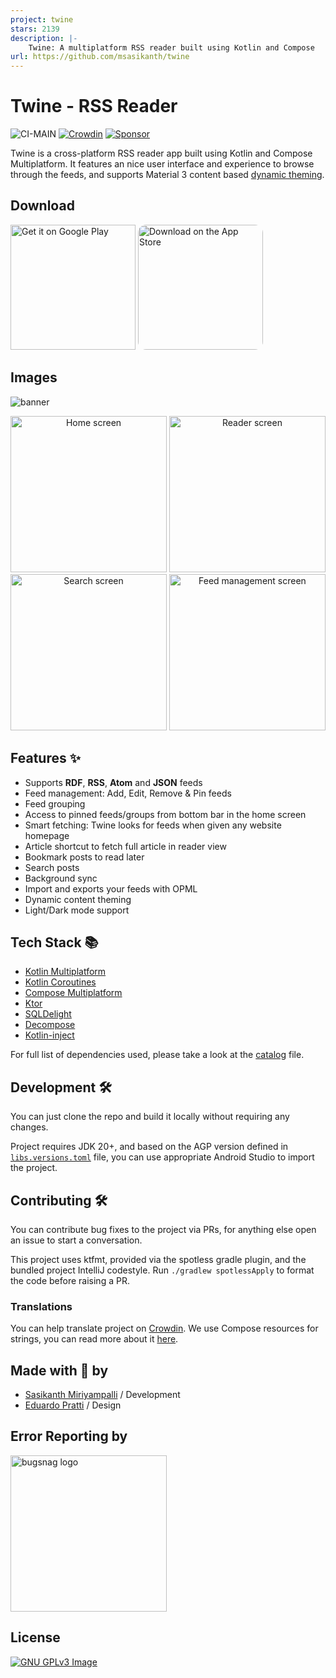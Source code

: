 ```yaml
---
project: twine
stars: 2139
description: |-
    Twine: A multiplatform RSS reader built using Kotlin and Compose
url: https://github.com/msasikanth/twine
---
```


# Twine - RSS Reader

![CI-MAIN](https://github.com/msasikanth/twine/actions/workflows/ci_checks.yml/badge.svg?branch=main)
[![Crowdin](https://badges.crowdin.net/twine-rss-reader/localized.svg)](https://crowdin.com/project/twine-rss-reader)
[![Sponsor](https://img.shields.io/static/v1?label=Sponsor&message=%E2%9D%A4&logo=GitHub&color=%23fe8e86)](https://github.com/sponsors/msasikanth)

Twine is a cross-platform RSS reader app built using Kotlin and Compose Multiplatform. It features an nice
user interface and experience to browse through the feeds, and supports Material 3 content based 
[dynamic theming](https://m3.material.io/styles/color/dynamic-color/user-generated-color).

## Download

<a href='https://play.google.com/store/apps/details?id=dev.sasikanth.rss.reader&pcampaignid=pcampaignidMKT-Other-global-all-co-prtnr-py-PartBadge-Mar2515-1'><img alt='Get it on Google Play' src='https://play.google.com/intl/en_us/badges/static/images/badges/en_badge_web_generic.png' width="200px"/></a>
<a href="https://apps.apple.com/us/app/twine-rss-reader/id6465694958?itsct=apps_box_badge&amp;itscg=30200" style="display: inline-block; overflow: hidden; border-radius: 13px;"><img src="https://tools.applemediaservices.com/api/badges/download-on-the-app-store/white/en-us;releaseDate=1694390400" alt="Download on the App Store" width="200px"></a>

## Images
<img src="readme_images/banner.png" alt="banner" />

<p style="text-align: center;">
  <img src="readme_images/home.png" width="250" alt="Home screen"/>
  <img src="readme_images/reader.png" width="250" alt="Reader screen"/>
  <img src="readme_images/search.png" width="250" alt="Search screen"/>
  <img src="readme_images/feed_management.png" width="250" alt="Feed management screen"/>
</p>

## Features ✨

- Supports **RDF**, **RSS**, **Atom** and **JSON** feeds
- Feed management: Add, Edit, Remove & Pin feeds
- Feed grouping
- Access to pinned feeds/groups from bottom bar in the home screen
- Smart fetching: Twine looks for feeds when given any website homepage
- Article shortcut to fetch full article in reader view
- Bookmark posts to read later
- Search posts
- Background sync
- Import and exports your feeds with OPML
- Dynamic content theming
- Light/Dark mode support

## Tech Stack 📚

- [Kotlin Multiplatform](https://kotlinlang.org/lp/multiplatform/)
- [Kotlin Coroutines](https://github.com/Kotlin/kotlinx.coroutines)
- [Compose Multiplatform](https://www.jetbrains.com/lp/compose-multiplatform/)
- [Ktor](https://ktor.io/)
- [SQLDelight](https://cashapp.github.io/sqldelight/2.0.0-alpha05/)
- [Decompose](https://arkivanov.github.io/Decompose/)
- [Kotlin-inject](https://github.com/evant/kotlin-inject)

For full list of dependencies used, please take a look at the [catalog](/gradle/libs.versions.toml) file.

## Development 🛠️

You can just clone the repo and build it locally without requiring any changes. 

Project requires JDK 20+, and based on the AGP version defined in [`libs.versions.toml`](/gradle/libs.versions.toml) file, 
you can use appropriate Android Studio to import the project.

## Contributing 🛠️

You can contribute bug fixes to the project via PRs, for anything else open an issue to start a conversation.

This project uses ktfmt, provided via the spotless gradle plugin, and the bundled project IntelliJ codestyle. Run
`./gradlew spotlessApply` to format the code before raising a PR.

### Translations

You can help translate project on [Crowdin](https://crowdin.com/project/twine-rss-reader). We use Compose resources
for strings, you can read more about it [here](https://www.jetbrains.com/help/kotlin-multiplatform-dev/compose-multiplatform-resources-usage.html#strings).

## Made with 💖 by

- [Sasikanth Miriyampalli](https://www.sasikanth.dev) / Development
- [Eduardo Pratti](https://twitter.com/edpratti) / Design

## Error Reporting by

<a href="http://www.bugsnag.com/">
  <img src="readme_images/bugsnag.png" width="250" alt="bugsnag logo"/>
</a>

## License

[![GNU GPLv3 Image](https://www.gnu.org/graphics/gplv3-127x51.png)](https://github.com/msasikanth/twine/blob/main/LICENSE.txt)


